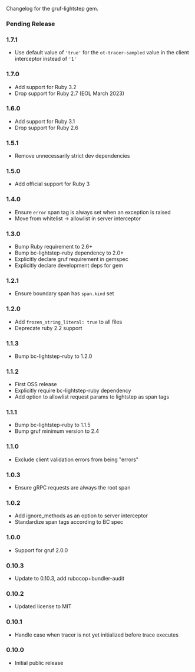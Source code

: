 Changelog for the gruf-lightstep gem.

### Pending Release

### 1.7.1

- Use default value of `'true'` for the `ot-tracer-sampled` value in the client interceptor instead of `'1'`

### 1.7.0

- Add support for Ruby 3.2
- Drop support for Ruby 2.7 (EOL March 2023)

### 1.6.0

- Add support for Ruby 3.1
- Drop support for Ruby 2.6

### 1.5.1

- Remove unnecessarily strict dev dependencies

### 1.5.0

- Add official support for Ruby 3 

### 1.4.0

- Ensure `error` span tag is always set when an exception is raised 
- Move from whitelist -> allowlist in server interceptor

### 1.3.0

- Bump Ruby requirement to 2.6+
- Bump bc-lightstep-ruby dependency to 2.0+
- Explicitly declare gruf requirement in gemspec
- Explicitly declare development deps for gem

###  1.2.1

- Ensure boundary span has `span.kind` set

### 1.2.0

- Add `frozen_string_literal: true` to all files
- Deprecate ruby 2.2 support

### 1.1.3

- Bump bc-lightstep-ruby to 1.2.0

### 1.1.2

- First OSS release
- Explicitly require bc-lightstep-ruby dependency
- Add option to allowlist request params to lightstep as span tags

### 1.1.1

- Bump bc-lightstep-ruby to 1.1.5
- Bump gruf minimum version to 2.4

### 1.1.0

- Exclude client validation errors from being "errors"

### 1.0.3

- Ensure gRPC requests are always the root span

### 1.0.2

- Add ignore_methods as an option to server interceptor
- Standardize span tags according to BC spec

### 1.0.0

- Support for gruf 2.0.0

### 0.10.3

- Update to 0.10.3, add rubocop+bundler-audit

### 0.10.2

- Updated license to MIT

### 0.10.1

- Handle case when tracer is not yet initialized before trace executes

### 0.10.0

- Initial public release
